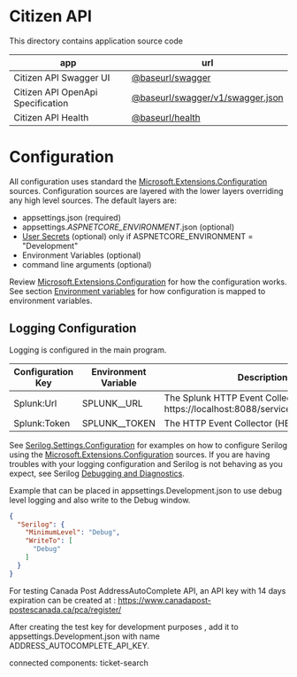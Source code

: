 # Citizen  API

This directory contains application source code

| app | url |
| --- | --- |
| Citizen API Swagger UI | [@baseurl/swagger](http://localhost:5050/swagger) |
| Citizen API OpenApi Specification | [@baseurl/swagger/v1/swagger.json](http://localhost:5050/swagger/v1/swagger.json) |
| Citizen API Health | [@baseurl/health](http://localhost:5060/health) |

# Configuration
All configuration uses standard the 
[Microsoft.Extensions.Configuration](https://docs.microsoft.com/en-us/aspnet/core/fundamentals/configuration/?view=aspnetcore-5.0) sources. 
Configuration sources are layered with the lower layers overriding any high level sources.  The default layers are: 

* appsettings.json (required)
* appsettings.*ASPNETCORE_ENVIRONMENT*.json (optional)
* [User Secrets](https://docs.microsoft.com/en-us/aspnet/core/security/app-secrets?view=aspnetcore-5.0&tabs=windows) (optional) only if ASPNETCORE_ENVIRONMENT = "Development"
* Environment Variables (optional)
* command line arguments  (optional)

Review [Microsoft.Extensions.Configuration](https://docs.microsoft.com/en-us/aspnet/core/fundamentals/configuration/?view=aspnetcore-5.0) for how the configuration works.
See section [Environment variables](https://docs.microsoft.com/en-us/aspnet/core/fundamentals/configuration/?view=aspnetcore-5.0#environment-variables) for how configuration
is mapped to environment variables.

## Logging Configuration

Logging is configured in the main program.

| Configuration Key | Environment Variable | Description |
| ---| --- | --- |
| Splunk:Url | SPLUNK__URL | The Splunk HTTP Event Collector (HEC) url, ie https://localhost:8088/services/collector/event |
| Splunk:Token | SPLUNK__TOKEN | The HTTP Event Collector (HEC) token 

See [Serilog.Settings.Configuration](https://github.com/serilog/serilog-settings-configuration) for examples on how to configure Serilog using 
the [Microsoft.Extensions.Configuration](https://docs.microsoft.com/en-us/aspnet/core/fundamentals/configuration/?view=aspnetcore-5.0) sources.
If you are having troubles with your logging configuration and  Serilog is not behaving as you expect, 
see Serilog [Debugging and Diagnostics](https://github.com/serilog/serilog/wiki/Debugging-and-Diagnostics).

Example that can be placed in appsettings.Development.json to use debug level logging and also write to the Debug window.

```json
{
  "Serilog": {
    "MinimumLevel": "Debug",
    "WriteTo": [
      "Debug"
    ]
  }
}
```

For testing Canada Post AddressAutoComplete API, an API key with 14 days expiration can be created at :
https://www.canadapost-postescanada.ca/pca/register/

After creating the test key for development purposes  , add it to appsettings.Development.json with name ADDRESS_AUTOCOMPLETE_API_KEY.



connected components:
ticket-search
